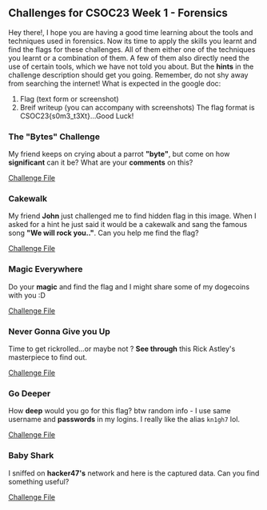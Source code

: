 ## Challenges for CSOC23 Week 1 - Forensics

Hey there!, I hope you are having a good time learning about the tools and techniques used in forensics.
Now its time to apply the skills you learnt and find the flags for these challenges. All of them either one of the techniques you learnt or a combination of them. A few of them also directly need the use of certain tools, which we have not told you about. But the **hints** in the challenge description should get you going.
Remember, do not shy away from searching the internet!
What is expected in the google doc:
1. Flag (text form or screenshot)
2. Breif writeup (you can accompany with screenshots)
The flag format is CSOC23{s0m3_t3Xt}...Good Luck!

### The "Bytes" Challenge
My friend keeps on crying about a parrot **"byte"**, but come on how **significant** can it be? What are your **comments** on this?

[Challenge File](chall1.png)

### Cakewalk
My friend **John** just challenged me to find hidden flag in this image. When I asked for a hint he just said it would be a cakewalk and sang the famous song **"We will rock you.."**. Can you help me find the flag?

[Challenge File](chall2)

### Magic Everywhere
Do your **magic** and find the flag and I might share some of my dogecoins with you :D

[Challenge File](chall3)

### Never Gonna Give you Up
Time to get rickrolled...or maybe not ? **See through** this Rick Astley's masterpiece to find out.

[Challenge File](chall4)

### Go Deeper
How **deep** would you go for this flag? btw random info - I use same username and **passwords** in my logins. I really like the alias `kn1gh7` lol.

[Challenge File](chall5)

### Baby Shark
I sniffed on **hacker47's** network and here is the captured data. Can you find something useful?

[Challenge File](chall6)
